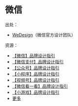 # 微信

出处：

- [WeDesign](https://wechat.design/)（微信官方设计团队）

资源：

- [【微信】品牌设计指引](https://doc.weixin.qq.com/doc/w3_ARkAeQa6AC0CYsJWhKbQoqn2LFwnB?scode=AJEAIQdfAAoKDHSEQHARkAeQa6AC0)
- [【微信支付】品牌设计指引](https://doc.weixin.qq.com/doc/w3_ARkAeQa6AC03r3xbgt6S0GjHAqKH1?scode=AJEAIQdfAAoQOzOhYbARkAeQa6AC0)
- [【公众号】品牌设计指引](https://doc.weixin.qq.com/doc/w3_ARkAeQa6AC0yn7YImR6RA0v2Tfxzd?scode=AJEAIQdfAAoaR7SaTiARkAeQa6AC0)
- [【小程序】品牌设计指引](https://doc.weixin.qq.com/doc/w3_ARkAeQa6AC0ot5XiSbrQYO9Rc9JGI?scode=AJEAIQdfAAoJYJdAIpARkAeQa6AC0)
- [【视频号】品牌设计指引](https://doc.weixin.qq.com/doc/w3_ALMASgbgAAgUg6ySct5TnKJmMGepC?scode=AJEAIQdfAAo3Qd1S3oAFoACAaLACc)
- [【微信看一看】品牌设计指引](https://doc.weixin.qq.com/doc/w3_ARkAeQa6AC0Oy4CiB9gSveZEyjXGe?scode=AJEAIQdfAAopEfftWpARkAeQa6AC0)
- [【小游戏】品牌设计指引](https://doc.weixin.qq.com/doc/w3_ARkAeQa6AC0ODbo72VuRXWSns6CGD?scode=AJEAIQdfAAopsC6dnDARkAeQa6AC0)
- [更多](https://wechat.design/tool/brand#%E5%93%81%E7%89%8C%E8%AE%BE%E8%AE%A1%E6%8C%87%E5%BC%95)
